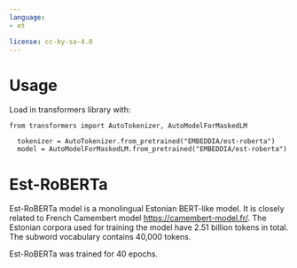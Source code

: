 ```yaml
---
language: 
- et

license: cc-by-sa-4.0
---
```

# Usage
Load in transformers library with:
```
from transformers import AutoTokenizer, AutoModelForMaskedLM
  
  tokenizer = AutoTokenizer.from_pretrained("EMBEDDIA/est-roberta")
  model = AutoModelForMaskedLM.from_pretrained("EMBEDDIA/est-roberta")
```

# Est-RoBERTa
Est-RoBERTa model is a monolingual Estonian BERT-like model. It is closely related to French Camembert model https://camembert-model.fr/. The Estonian corpora used for training the model have 2.51 billion tokens in total. The subword vocabulary contains 40,000 tokens.

Est-RoBERTa was trained for 40 epochs.

